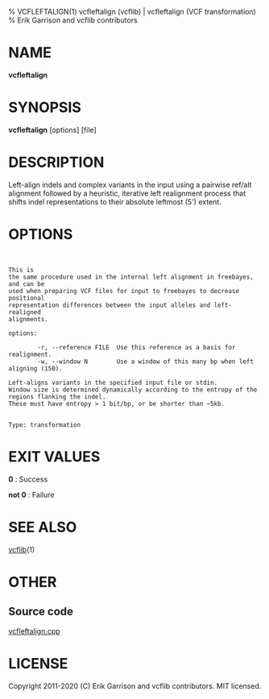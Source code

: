 % VCFLEFTALIGN(1) vcfleftalign (vcflib) | vcfleftalign (VCF transformation)
% Erik Garrison and vcflib contributors

# NAME

**vcfleftalign**

# SYNOPSIS

**vcfleftalign** [options] [file]

# DESCRIPTION

Left-align indels and complex variants in the input using a pairwise ref/alt alignment followed by a heuristic, iterative left realignment process that shifts indel representations to their absolute leftmost (5') extent.



# OPTIONS

```


This is
the same procedure used in the internal left alignment in freebayes, and can be
used when preparing VCF files for input to freebayes to decrease positional
representation differences between the input alleles and left-realigned
alignments.

options:

        -r, --reference FILE  Use this reference as a basis for realignment.
        -w, --window N        Use a window of this many bp when left aligning (150).

Left-aligns variants in the specified input file or stdin.
Window size is determined dynamically according to the entropy of the regions flanking the indel.
These must have entropy > 1 bit/bp, or be shorter than ~5kb.


Type: transformation

```





# EXIT VALUES

**0**
: Success

**not 0**
: Failure

# SEE ALSO



[vcflib](./vcflib.md)(1)



# OTHER

## Source code

[vcfleftalign.cpp](https://github.com/vcflib/vcflib/blob/master/src/vcfleftalign.cpp)

# LICENSE

Copyright 2011-2020 (C) Erik Garrison and vcflib contributors. MIT licensed.

<!--
  Created with ./scripts/bin2md.rb scripts/bin2md-template.erb
-->
